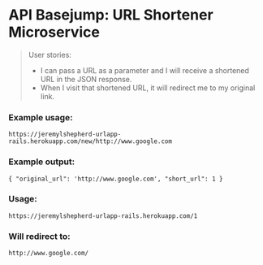 # API Basejump: URL Shortener Microservice

> User stories:
> 
> *   I can pass a URL as a parameter and I will receive a shortened URL in the JSON response.
> *   When I visit that shortened URL, it will redirect me to my original link.

### Example usage:

`https://jeremylshepherd-urlapp-rails.herokuapp.com/new/http://www.google.com`  

### Example output:

`{ "original_url": 'http://www.google.com', "short_url": 1 }`

### Usage:

`https://jeremylshepherd-urlapp-rails.herokuapp.com/1`

### Will redirect to:

`http://www.google.com/`